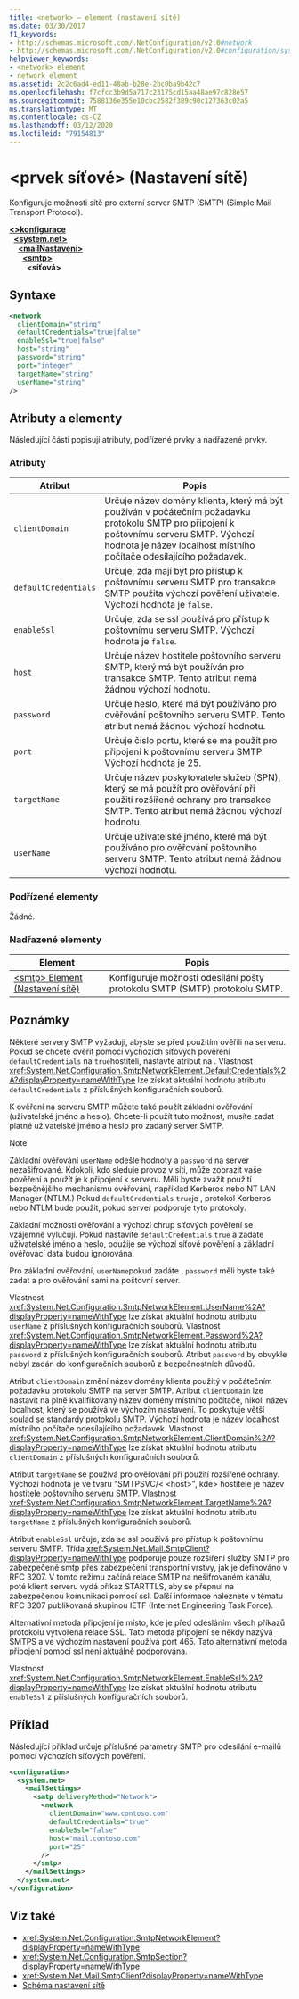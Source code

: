 ```yaml
---
title: <network> – element (nastavení sítě)
ms.date: 03/30/2017
f1_keywords:
- http://schemas.microsoft.com/.NetConfiguration/v2.0#network
- http://schemas.microsoft.com/.NetConfiguration/v2.0#configuration/system.net/mailSettings/smtp/network
helpviewer_keywords:
- <network> element
- network element
ms.assetid: 2c2c6ad4-ed11-48ab-b28e-2bc0ba9b42c7
ms.openlocfilehash: f7cfcc3b9d5a717c23175cd15aa48ae97c828e57
ms.sourcegitcommit: 7588136e355e10cbc2582f389c90c127363c02a5
ms.translationtype: MT
ms.contentlocale: cs-CZ
ms.lasthandoff: 03/12/2020
ms.locfileid: "79154813"
---
```

# <a name="network-element-network-settings"></a>\<prvek síťové> (Nastavení sítě)
Konfiguruje možnosti sítě pro externí server SMTP (SMTP) (Simple Mail Transport Protocol).  

[**\<>konfigurace**](../configuration-element.md)\
&nbsp;&nbsp;[**\<system.net>**](system-net-element-network-settings.md)\
&nbsp;&nbsp;&nbsp;&nbsp;[**\<mailNastavení>**](mailsettings-element-network-settings.md)\
&nbsp;&nbsp;&nbsp;&nbsp;&nbsp;&nbsp;[**\<smtp>**](smtp-element-network-settings.md)\
&nbsp;&nbsp;&nbsp;&nbsp;&nbsp;&nbsp;&nbsp;&nbsp;**\<síťová>**

## <a name="syntax"></a>Syntaxe  
  
```xml  
<network  
  clientDomain="string"
  defaultCredentials="true|false"  
  enableSsl="true|false"  
  host="string"
  password="string"  
  port="integer"
  targetName="string"  
  userName="string"  
/>  
```  
  
## <a name="attributes-and-elements"></a>Atributy a elementy  
 Následující části popisují atributy, podřízené prvky a nadřazené prvky.  
  
### <a name="attributes"></a>Atributy  
  
|Atribut|Popis|  
|---------------|-----------------|  
|`clientDomain`|Určuje název domény klienta, který má být používán v počátečním požadavku protokolu SMTP pro připojení k poštovnímu serveru SMTP. Výchozí hodnota je název localhost místního počítače odesílajícího požadavek.|  
|`defaultCredentials`|Určuje, zda mají být pro přístup k poštovnímu serveru SMTP pro transakce SMTP použita výchozí pověření uživatele. Výchozí hodnota je `false`.|  
|`enableSsl`|Určuje, zda se ssl používá pro přístup k poštovnímu serveru SMTP. Výchozí hodnota je `false`.|  
|`host`|Určuje název hostitele poštovního serveru SMTP, který má být používán pro transakce SMTP. Tento atribut nemá žádnou výchozí hodnotu.|  
|`password`|Určuje heslo, které má být používáno pro ověřování poštovního serveru SMTP. Tento atribut nemá žádnou výchozí hodnotu.|  
|`port`|Určuje číslo portu, které se má použít pro připojení k poštovnímu serveru SMTP. Výchozí hodnota je 25.|  
|`targetName`|Určuje název poskytovatele služeb (SPN), který se má použít pro ověřování při použití rozšířené ochrany pro transakce SMTP. Tento atribut nemá žádnou výchozí hodnotu.|  
|`userName`|Určuje uživatelské jméno, které má být používáno pro ověřování poštovního serveru SMTP. Tento atribut nemá žádnou výchozí hodnotu.|  
  
### <a name="child-elements"></a>Podřízené elementy  
 Žádné.  
  
### <a name="parent-elements"></a>Nadřazené elementy  
  
|Element|Popis|  
|-------------|-----------------|  
|[\<smtp> Element (Nastavení sítě)](smtp-element-network-settings.md)|Konfiguruje možnosti odesílání pošty protokolu SMTP (SMTP) protokolu SMTP.|  
  
## <a name="remarks"></a>Poznámky  
 Některé servery SMTP vyžadují, abyste se před použitím ověřili na serveru. Pokud se chcete ověřit pomocí výchozích síťových pověření `defaultCredentials` na `true`hostiteli, nastavte atribut na . Vlastnost <xref:System.Net.Configuration.SmtpNetworkElement.DefaultCredentials%2A?displayProperty=nameWithType> lze získat aktuální hodnotu atributu `defaultCredentials` z příslušných konfiguračních souborů.  
  
 K ověření na serveru SMTP můžete také použít základní ověřování (uživatelské jméno a heslo). Chcete-li použít tuto možnost, musíte zadat platné uživatelské jméno a heslo pro zadaný server SMTP.  
  
> [!NOTE]
> Základní ověřování `userName` odešle hodnoty a `password` na server nezašifrované. Kdokoli, kdo sleduje provoz v síti, může zobrazit vaše pověření a použít je k připojení k serveru. Měli byste zvážit použití bezpečnějšího mechanismu ověřování, například Kerberos nebo NT LAN Manager (NTLM.) Pokud `defaultCredentials` `true`je , protokol Kerberos nebo NTLM bude použit, pokud server podporuje tyto protokoly.  
  
 Základní možnosti ověřování a výchozí chrup síťových pověření se vzájemně vylučují. Pokud nastavíte `defaultCredentials` `true` a zadáte uživatelské jméno a heslo, použije se výchozí síťové pověření a základní ověřovací data budou ignorována.  
  
 Pro základní ověřování, `userName`pokud zadáte , `password` měli byste také zadat a pro ověřování sami na poštovní server.  
  
 Vlastnost <xref:System.Net.Configuration.SmtpNetworkElement.UserName%2A?displayProperty=nameWithType> lze získat aktuální hodnotu atributu `userName` z příslušných konfiguračních souborů. Vlastnost <xref:System.Net.Configuration.SmtpNetworkElement.Password%2A?displayProperty=nameWithType> lze získat aktuální hodnotu atributu `password` z příslušných konfiguračních souborů. Atribut `password` by obvykle nebyl zadán do konfiguračních souborů z bezpečnostních důvodů.  
  
 Atribut `clientDomain` změní název domény klienta použitý v počátečním požadavku protokolu SMTP na server SMTP. Atribut `clientDomain` lze nastavit na plně kvalifikovaný název domény místního počítače, nikoli název localhost, který se používá ve výchozím nastavení. To poskytuje větší soulad se standardy protokolu SMTP. Výchozí hodnota je název localhost místního počítače odesílajícího požadavek. Vlastnost <xref:System.Net.Configuration.SmtpNetworkElement.ClientDomain%2A?displayProperty=nameWithType> lze získat aktuální hodnotu atributu `clientDomain` z příslušných konfiguračních souborů.  
  
 Atribut `targetName` se používá pro ověřování při použití rozšířené ochrany. Výchozí hodnota je ve tvaru "SMTPSVC/\< \<host>", kde> hostitele je název hostitele poštovního serveru SMTP. Vlastnost <xref:System.Net.Configuration.SmtpNetworkElement.TargetName%2A?displayProperty=nameWithType> lze získat aktuální hodnotu atributu `targetName` z příslušných konfiguračních souborů.  
  
 Atribut `enableSsl` určuje, zda se ssl používá pro přístup k poštovnímu serveru SMTP. Třída <xref:System.Net.Mail.SmtpClient?displayProperty=nameWithType> podporuje pouze rozšíření služby SMTP pro zabezpečené smtp přes zabezpečení transportní vrstvy, jak je definováno v RFC 3207. V tomto režimu začíná relace SMTP na nešifrovaném kanálu, poté klient serveru vydá příkaz STARTTLS, aby se přepnul na zabezpečenou komunikaci pomocí ssl. Další informace naleznete v tématu RFC 3207 publikovaná skupinou IETF (Internet Engineering Task Force).  
  
 Alternativní metoda připojení je místo, kde je před odesláním všech příkazů protokolu vytvořena relace SSL. Tato metoda připojení se někdy nazývá SMTPS a ve výchozím nastavení používá port 465. Tato alternativní metoda připojení pomocí ssl není aktuálně podporována.  
  
 Vlastnost <xref:System.Net.Configuration.SmtpNetworkElement.EnableSsl%2A?displayProperty=nameWithType> lze získat aktuální hodnotu atributu `enableSsl` z příslušných konfiguračních souborů.  
  
## <a name="example"></a>Příklad  
 Následující příklad určuje příslušné parametry SMTP pro odesílání e-mailů pomocí výchozích síťových pověření.  
  
```xml  
<configuration>  
  <system.net>  
    <mailSettings>  
      <smtp deliveryMethod="Network">  
        <network  
          clientDomain="www.contoso.com"  
          defaultCredentials="true"  
          enableSsl="false"  
          host="mail.contoso.com"  
          port="25"  
        />  
      </smtp>  
    </mailSettings>  
  </system.net>  
</configuration>  
```  
  
## <a name="see-also"></a>Viz také

- <xref:System.Net.Configuration.SmtpNetworkElement?displayProperty=nameWithType>
- <xref:System.Net.Configuration.SmtpSection?displayProperty=nameWithType>
- <xref:System.Net.Mail.SmtpClient?displayProperty=nameWithType>
- [Schéma nastavení sítě](index.md)
